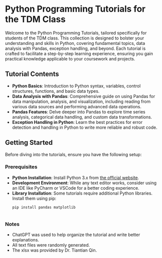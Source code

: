 # Python Programming Tutorials for the TDM Class

Welcome to the Python Programming Tutorials, tailored specifically for students of the TDM class. This collection is designed to bolster your understanding and skills in Python, covering fundamental topics, data analysis with Pandas, exception handling, and beyond. Each tutorial is crafted to facilitate a step-by-step learning experience, ensuring you gain practical knowledge applicable to your coursework and projects.

## Tutorial Contents

- **Python Basics**: Introduction to Python syntax, variables, control structures, functions, and basic data types.
- **Data Analysis with Pandas**: Comprehensive guide on using Pandas for data manipulation, analysis, and visualization, including reading from various data sources and performing advanced data operations.
- **Pandas Features**: Delve deeper into Pandas to explore time series analysis, categorical data handling, and custom data transformations.
- **Exception Handling in Python**: Learn the best practices for error detection and handling in Python to write more reliable and robust code.

## Getting Started

Before diving into the tutorials, ensure you have the following setup:

### Prerequisites

- **Python Installation**: Install Python 3.x from [the official website](https://www.python.org/downloads/).
- **Development Environment**: While any text editor works, consider using an IDE like PyCharm or VSCode for a better coding experience.
- **Library Installation**: Some tutorials require additional Python libraries. Install them using pip:
  ```bash
  pip install pandas matplotlib



### Notes
- ChatGPT was used to help organize the tutorial and write better explanations.
- All text files were randomly generated.
- The xlsx was provided by Dr. Tiantian Qin.
